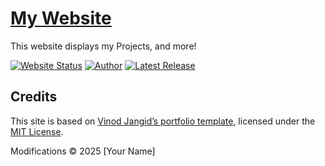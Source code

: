 # <a href="https://larslk.github.io/" target="_blank">My Website</a>
<p align="justify">This website displays my Projects, and more!</p>

[![Website Status](https://img.shields.io/badge/Website%20Status-Offline-red)](https://larslk.github.io/)
[![Author](https://img.shields.io/badge/Author-larslk-purple.svg)](https://larslk.github.io)
[![Latest Release](https://img.shields.io/badge/Latest%20Release-11%21.0.0-yellow.svg)](https://larslk.github.io)

## Credits

This site is based on [Vinod Jangid’s portfolio template](https://github.com/vinodjangid07/vinodjangid07.github.io),
licensed under the [MIT License](https://opensource.org/licenses/MIT).

Modifications © 2025 [Your Name]


